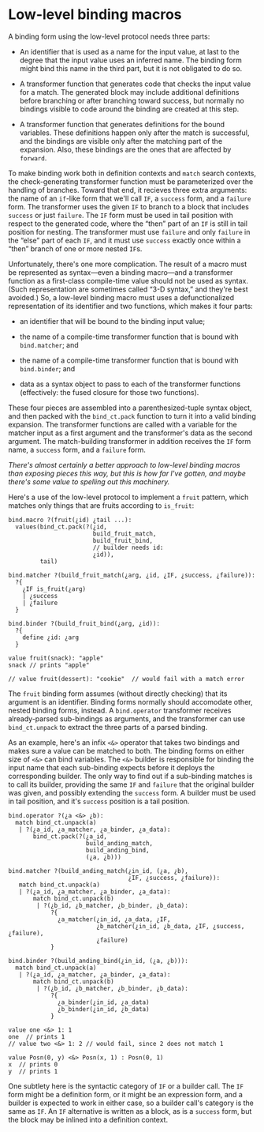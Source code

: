 # Low-level binding macros

A binding form using the low-level protocol needs three parts:

 * An identifier that is used as a name for the input value, at last
   to the degree that the input value uses an inferred name. The
   binding form might bind this name in the third part, but it is not
   obligated to do so.

 * A transformer function that generates code that checks the input
   value for a match. The generated block may include additional
   definitions before branching or after branching toward success, but
   normally no bindings visible to code around the binding are created
   at this step.

 * A transformer function that generates definitions for the bound
   variables. These definitions happen only after the match is
   successful, and the bindings are visible only after the matching
   part of the expansion. Also, these bindings are the ones that
   are affected by `forward`.

To make binding work both in definition contexts and `match` search
contexts, the check-generating transformer function must be
parameterized over the handling of branches. Toward that end, it
recieves three extra arguments: the name of an `if`-like form that
we'll call `IF`, a `success` form, and a `failure` form. The
transformer uses the given `IF` to branch to a block that includes
`success` or just `failure`. The `IF` form must be used in tail
position with respect to the generated code, where the “then” part of
an `IF` is still in tail position for nesting. The transformer must
use `failure` and only `failure` in the “else” part of each `IF`, and
it must use `success` exactly once within a “then” branch of one or
more nested `IF`s.

Unfortunately, there's one more complication. The result of a macro
must be represented as syntax—even a binding macro—and a transformer
function as a first-class compile-time value should not be used as
syntax. (Such representation are sometimes called “3-D syntax,” and
they're best avoided.) So, a low-level binding macro must uses a
defunctionalized representation of its identifier and two functions,
which makes it four parts:

 * an identifier that will be bound to the binding input value;

 * the name of a compile-time transformer function that is bound with
   `bind.matcher`; and

 * the name of a compile-time transformer function that is bound with
   `bind.binder`; and

 * data as a syntax object to pass to each of the transformer
   functions (effectively: the fused closure for those two functions).

These four pieces are assembled into a parenthesized-tuple syntax
object, and then packed with the `bind_ct.pack` function to turn it
into a valid binding expansion. The transformer functions are called
with a variable for the matcher input as a first argument and the
transformer's data as the second argument. The match-building
transformer in addition receives the `IF` form name, a `success` form,
and a `failure` form.

_There's almost certainly a better approach to low-level binding
macros than exposing pieces this way, but this is how far I've gotten,
and maybe there's some value to spelling out this machinery._

Here's a use of the low-level protocol to implement a `fruit` pattern,
which matches only things that are fruits according to `is_fruit`:

```
bind.macro ?(fruit(¿id) ¿tail ...):
  values(bind_ct.pack(?(¿id,
                        build_fruit_match,
                        build_fruit_bind,
                        // builder needs id:
                        ¿id)),
         tail)

bind.matcher ?(build_fruit_match(¿arg, ¿id, ¿IF, ¿success, ¿failure)):
  ?{
    ¿IF is_fruit(¿arg)
    | ¿success
    | ¿failure
  }

bind.binder ?(build_fruit_bind(¿arg, ¿id)):
  ?{
    define ¿id: ¿arg
  }

value fruit(snack): "apple"
snack // prints "apple"

// value fruit(dessert): "cookie"  // would fail with a match error
```

The `fruit` binding form assumes (without directly checking) that its
argument is an identifier. Binding forms normally should accomodate
other, nested binding forms, instead. A `bind.operator` transformer
receives already-parsed sub-bindings as arguments, and the transformer
can use `bind_ct.unpack` to extract the three parts of a parsed
binding.

As an example, here's an infix `<&>` operator that takes two bindings
and makes sure a value can be matched to both. The binding forms on
either size of `<&>` can bind variables. The `<&>` builder is
responsible for binding the input name that each sub-binding expects
before it deploys the corresponding builder. The only way to find out
if a sub-binding matches is to call its builder, providing the same
`IF` and `failure` that the original builder was given, and possibly
extending the `success` form. A builder must be used in tail position,
and it's `success` position is a tail position.

```
bind.operator ?(¿a <&> ¿b):
  match bind_ct.unpack(a)
   | ?(¿a_id, ¿a_matcher, ¿a_binder, ¿a_data):
       bind_ct.pack(?(¿a_id,
                      build_anding_match,
                      build_anding_bind,
                      (¿a, ¿b)))

bind.matcher ?(build_anding_match(¿in_id, (¿a, ¿b),
                                  ¿IF, ¿success, ¿failure)):
   match bind_ct.unpack(a)
   | ?(¿a_id, ¿a_matcher, ¿a_binder, ¿a_data):
       match bind_ct.unpack(b)
        | ?(¿b_id, ¿b_matcher, ¿b_binder, ¿b_data):
            ?{
              ¿a_matcher(¿in_id, ¿a_data, ¿IF,
                         ¿b_matcher(¿in_id, ¿b_data, ¿IF, ¿success, ¿failure),
                         ¿failure)
            }

bind.binder ?(build_anding_bind(¿in_id, (¿a, ¿b))):
  match bind_ct.unpack(a)
   | ?(¿a_id, ¿a_matcher, ¿a_binder, ¿a_data):
       match bind_ct.unpack(b)
        | ?(¿b_id, ¿b_matcher, ¿b_binder, ¿b_data):
            ?{
              ¿a_binder(¿in_id, ¿a_data)
              ¿b_binder(¿in_id, ¿b_data)
            }

value one <&> 1: 1
one  // prints 1
// value two <&> 1: 2 // would fail, since 2 does not match 1

value Posn(0, y) <&> Posn(x, 1) : Posn(0, 1)
x  // prints 0
y  // prints 1
```

One subtlety here is the syntactic category of `IF` or a builder call.
The `IF` form might be a definition form, or it might be an expression
form, and a builder is expected to work in either case, so a builder
call's category is the same as `IF`. An `IF` alternative is written as
a block, as is a `success` form, but the block may be inlined into a
definition context.
